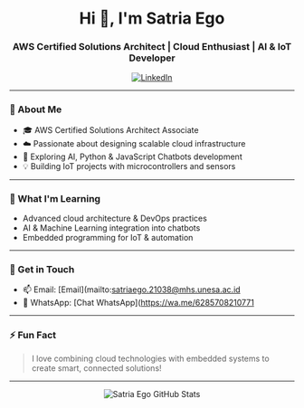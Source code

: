 <h1 align="center">Hi 👋, I'm Satria Ego</h1>
<h3 align="center">AWS Certified Solutions Architect | Cloud Enthusiast | AI & IoT Developer</h3>

<p align="center">
  <a href="www.linkedin.com/in/satriaegovania" target="_blank">
    <img alt="LinkedIn" src="https://img.shields.io/badge/LinkedIn-%230077B5.svg?&style=for-the-badge&logo=linkedin&logoColor=white"/>
  </a>

---

### 🚀 About Me
- 🎓 AWS Certified Solutions Architect Associate  
- ☁️ Passionate about designing scalable cloud infrastructure  
- 🤖 Exploring AI, Python & JavaScript Chatbots development  
- 💡 Building IoT projects with microcontrollers and sensors

---

### 🌱 What I'm Learning
- Advanced cloud architecture & DevOps practices  
- AI & Machine Learning integration into chatbots  
- Embedded programming for IoT & automation

---

### 💬 Get in Touch
- 📫 Email: [Email](mailto:satriaego.21038@mhs.unesa.ac.id 
- 📱 WhatsApp: [Chat WhatsApp](https://wa.me/6285708210771 

---

### ⚡ Fun Fact
> I love combining cloud technologies with embedded systems to create smart, connected solutions!

---

<p align="center">
  <img src="https://github-readme-stats.vercel.app/api?username=satriaego&show_icons=true&theme=radical" alt="Satria Ego GitHub Stats" />
</p>

